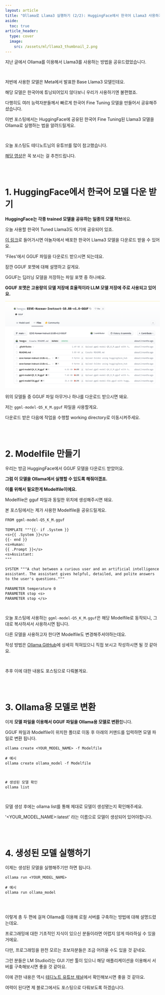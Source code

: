 ```yaml
---
layout: article
title: "Ollama로 Llama3 실행하기 (2/2): HuggingFace에서 한국어 Llama3 사용하기"
aside:
  toc: true
article_header:
  type: cover
  image:
    src: /assets/ml/llama3_thumbnail_2.png
---
```


  
지난 글에서 Ollama를 이용해서 Llama3를 사용하는 방법을 공유드렸었습니다.

<br>

저번에 사용한 모델은 Meta에서 발표한 Base Llama3 모델인데요.

해당 모델은 한국어에 튜닝되어있지 않다보니 우리가 사용하기엔 불편했죠. 

다행히도 여러 능력자분들께서 빠르게 한국어 Fine Tuning 모델을 만들어서 공유해주셨습니다.

이번 포스팅에서는 HuggingFace에 공유된 한국어 Fine Tuning된 Llama3 모델을 Ollama로 실행하는 법을 알려드릴게요.

<br>

오늘 포스팅도 테디노트님의 유튜브를 많이 참고했습니다. 

[해당 영상](https://youtu.be/VkcaigvTrug?si=yCTRsLCg3Q1pYQZy)은 꼭 보시는 걸 추천드립니다. 

<br>

<br>

# 1. HuggingFace에서 한국어 모델 다운 받기 

**HuggingFace는 각종 trained 모델을 공유하는 일종의 모델 허브**에요. 

오늘 사용할 한국어 Tuned Llama3도 여기에 공유되어 있죠. 

[이 링크](https://huggingface.co/heegyu/EEVE-Korean-Instruct-10.8B-v1.0-GGUF)로 들어가시면 야놀자에서 배포한 한국어 Llama3 모델을 다운로드 받을 수 있어요. 

'Files'에서 GGUF 파일을 다운로드 받으시면 되는데요. 

잠깐 GGUF 포맷에 대해 설명하고 갈게요.

GGUF는 딥러닝 모델을 저장하는 파일 포맷 중 하나에요.

**GGUF 포맷은 고용량의 모델 저장에 효율적이라 LLM 모델 저장에 주로 사용되고 있어요.** 

![eeve_page](/assets/ml/eeve.png)

위의 모델들 중 GGUF 파일 아무거나 하나를 다운로드 받으시면 돼요. 

저는 `ggml-model-Q5_K_M.gguf` 파일을 사용할게요. 

다운로드 받은 다음에 작업을 수행할 working directory로 이동시켜주세요. 

<br>

<br>

# 2. Modelfile 만들기

우리는 방금 HuggingFace에서 GGUF 모델을 다운로드 받았어요. 

**그럼 이 모델을 Ollama에서 실행할 수 있도록 해줘야겠죠.** 

**이를 위해서 필요한게 Modelfile이에요.** 

Modelfile은 gguf 파일과 동일한 위치에 생성해주시면 돼요. 

본 포스팅에서는 제가 사용한 Modelfile을 공유드릴게요. 

```
FROM ggml-model-Q5_K_M.gguf

TEMPLATE """{{- if .System }}
<s>{{ .System }}</s>
{{- end }}
<s>Human:
{{ .Prompt }}</s>
<s>Assistant:
"""

SYSTEM """A chat between a curious user and an artificial intelligence assistant. The assistant gives helpful, detailed, and polite answers to the user's questions."""

PARAMETER temperature 0
PARAMETER stop <s>
PARAMETER stop </s>
```

<br>

오늘 포스팅에 사용하는 `ggml-model-Q5_K_M.gguf`은 해당 Modelfile로 동작되니, 그대로 복사하셔서 사용하시면 됩니다. 

다른 모델을 사용하고자 한다면 Modelfile도 변경해주셔야하는데요. 

작성 방법은 [Ollama GitHub](https://github.com/ollama/ollama/blob/main/docs/modelfile.md)에 상세히 적혀있으니 직접 보시고 작성하시면 될 것 같아요. 

<br>

추후 이에 대한 내용도 포스팅으로 다뤄볼게요. 

<br>

<br>

# 3. Ollama용 모델로 변환 

이제 **모델 파일을 이용해서 GGUF 파일을 Ollama용 모델로 변환**합니다. 

GGUF 파일과 Modelfile이 위치한 폴더로 이동 후 아래의 커맨드를 입력하면 모델 파일로 변환 됩니다. 

```
ollama create <YOUR_MODEL_NAME> -f Modelfile

# 예시 
ollama create ollama_model -f Modelfile
```

<br>

```
# 생성된 모델 확인 
ollama list
```

<br>

모델 생성 후에는 ollama list를 통해 제대로 모델이 생성됐는지 확인해주세요. 

'<YOUR\_MODEL\_NAME>:latest' 라는 이름으로 모델이 생성되어 있어야합니다. 

<br>

<br>

# 4. 생성된 모델 실행하기 

이제는 생성된 모델을 실행해주기만 하면 됩니다. 

```
ollama run <YOUR_MODEL_NAME>

# 예시
ollama run ollama_model
```

<br>

<br>

이렇게 총 두 편에 걸쳐 Ollama를 이용해 로컬 서버를 구축하는 방법에 대해 설명드렸는데요. 

프로그래밍에 대한 기초적인 지식이 있으신 분들이라면 어렵지 않게 따라하실 수 있을 거에요. 

다만, 프로그래밍을 완전 모르는 초보자분들은 조금 어려울 수도 있을 것 같네요. 

그런 분들은 LM Studio라는 GUI 기반 툴이 있으니 해당 애플리케이션을 이용해서 서버를 구축해보시면 좋을 것 같아요. 

이에 관한 내용은 역시 [테디노트 유튜브 채널](https://youtu.be/bANQk--Maxs?si=fgvZCAK1_zeSJqMB)에서 확인해보시면 좋을 것 같아요. 

여력이 된다면 제 블로그에서도 포스팅으로 다뤄보도록 하겠습니다.